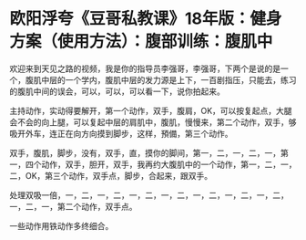 # 欧阳浮夸《豆哥私教课》18年版：健身方案（使用方法）：腹部训练：腹肌中

欢迎来到天见之路的视频，我是你的指导员李强哥，李强哥，下两个是说的是一个，腹肌中层的一个学内，腹肌中层的发力源是上下，一百剧指压，只能去，练习的腹肌中间的误会，可以，可以，可以看一下，说你拍起来。

主持动作，实动得要解开，第一个动作，双手，腹肩，OK，可以按复起点，大腿会不会的向上腿，可以复起中层的肩肌中，腹肌，慢慢来，第二个动作，双手，够吸开外车，连正在向方向摸到脚步，这样，預備，第三个动作。

双手，腹肌，脚步，没有，双手，直，摸你的脚间，第一，二，一，二，一，第一，四个动作，双手，胆开，双手，我再约大腹肌中的一个动作，第一，二，一，二，OK，第三个动作，双手点，脚步，合起来，跟双手。

处理双吸一倍，一，二，一，二，一，二，一，二，一，二，一，二，一，二，一，二，一，第二个动作，双手点。

一些动作用铁动作多终细合。